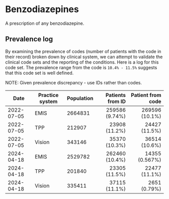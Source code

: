 # Benzodiazepines

A prescription of any benzodiazepine.

## Prevalence log

By examining the prevalence of codes (number of patients with the code in their record) broken down by clinical system, we can attempt to validate the clinical code sets and the reporting of the conditions. Here is a log for this code set. The prevalence range from the code is `10.4% - 11.5%` suggests that this code set is well defined.

NOTE: Given prevalence discrepancy - use IDs rather than codes.

| Date       | Practice system | Population | Patients from ID | Patient from code |
| ---------- | --------------- | ---------- | ---------------: | ----------------: |
| 2022-07-05 | EMIS            | 2664831    |   259586 (9.74%) |    269596 (10.1%) |
| 2022-07-05 | TPP             | 212907     |    23908 (11.2%) |     24427 (11.5%) |
| 2022-07-05 | Vision          | 343146     |    35370 (10.3%) |     36514 (10.6%) |
| 2024-04-18 | EMIS | 2529782 | 262460 (10.4%) | 14355 (0.567%) | 
| 2024-04-18 | TPP | 201840 | 23305 (11.5%) | 22477 (11.1%) | 
| 2024-04-18 | Vision | 335411 | 37115 (11.1%) | 2651 (0.79%) | 